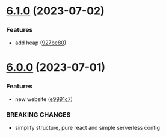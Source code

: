 # [6.1.0](https://github.com/rfoel/rafaelfranco.com/compare/v6.0.0...v6.1.0) (2023-07-02)


### Features

* add heap ([927be80](https://github.com/rfoel/rafaelfranco.com/commit/927be806b44056b86dfd01a600d4ee8a6df665d2))

# [6.0.0](https://github.com/rfoel/rafaelfranco.com/compare/v5.4.6...v6.0.0) (2023-07-01)


### Features

* new website ([e9991c7](https://github.com/rfoel/rafaelfranco.com/commit/e9991c7a99fc1d6b6c059c7af59eab1b6c0401fd))


### BREAKING CHANGES

* simplify structure, pure react and simple serverless config
